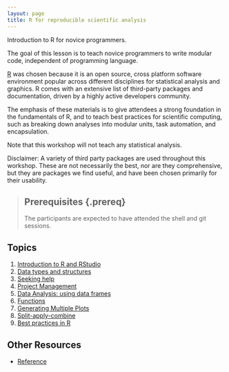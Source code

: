 ```yaml
---
layout: page
title: R for reproducible scientific analysis
---
```


Introduction to R for novice programmers.

The goal of this lesson is to teach novice programmers to write modular code, 
independent of programming language. 

[R](http://www.r-project.org/) was chosen because it is an open source, cross 
platform software environment 
popular across different disciplines for statistical analysis and graphics. R 
comes with an extensive list of third-party packages and documentation, driven 
by a highly active developers community.

The emphasis of these materials is to give attendees a strong foundation in the 
fundamentals of R, and to teach best practices for scientific computing, such as 
breaking down analyses into modular units, task automation, and encapsulation.

Note that this workshop will not teach any statistical analysis.

Disclaimer: A variety of third party packages are used throughout this workshop. 
These are not necessarily the best, nor are they comprehensive, but they are 
packages we find useful, and have been chosen primarily for their usability.

> ## Prerequisites {.prereq}
>
> The participants are expected to have attended the shell and git sessions.
>

## Topics

1.  [Introduction to R and RStudio](01-rstudio-intro.html)
2.  [Data types and structures](02-data-structures-part1.html)
3.  [Seeking help](03-seeking-help.html)
4.  [Project Management](04-project-intro.html)
5.  [Data Analysis: using data frames](05-data-analysis.html)
6.  [Functions](06-func-R.html)
7.  [Generating Multiple Plots](07-loops-R.html)
8.  [Split-apply-combine](08-plyr.html)
9.  [Best practices in R](09-best-practices-R.html)

<!---
7.  [Vectorisation](07-vectorisation.html)
8.  [Control flow](08-control-flow.html)
# 13. [Wrapping up](13-wrap-up.html)
-->

## Other Resources

*   [Reference](reference.html)

<!---
*   [Discussion](discussion.html)
*   [Instructor's Guide](instructors.html)
-->

 
